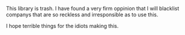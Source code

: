This library is trash. I have found a very firm oppinion that I will blacklist companys that are so reckless and irresponsible as to use this.

I hope terrible things for the idiots making this.
